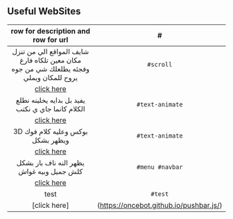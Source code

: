 Useful WebSites
---------------
| row for description and row for url |#|
|:----:|:--:|
|شايف المواقع الي من تنزل مكان معين تلكاه فارغ وفجئه يطلعلك شي من جوه يروح للمكان ويملي |`#scroll`|
|[click here](https://andycaygill.github.io/scroll-entrance/)|
|يفيد بل بدايه يخلينه نطلع الكلام كانما جاي ي نكتب |`#text-animate`|
|[click here](https://jsfiddle.net/tameemsafi/mv612vrf/?utm_source=website&utm_medium=embed&utm_campaign=mv612vrf)|
| 3D بوكس وعليه كلام فوك ويظهر بشكل |`#text-animate`|
|[click here](https://micku7zu.github.io/vanilla-tilt.js/index.html)|
|يظهر النه ناف بار بشكل كلش جميل وبيه غواش|`#menu #navbar`|
|[click here](https://oncebot.github.io/pushbar.js/)|
|test|`#test`|
|[click here]|(https://oncebot.github.io/pushbar.js/)|

